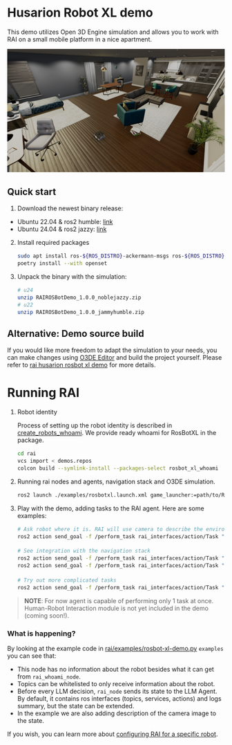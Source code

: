 # Husarion Robot XL demo

This demo utilizes Open 3D Engine simulation and allows you to work with RAI on a small mobile platform in a nice apartment.

![Screenshot1](../imgs/o3deSimulation.png)

## Quick start

1. Download the newest binary release:

- Ubuntu 22.04 & ros2 humble: [link](https://robotec-ml-roscon2024-demos.s3.eu-central-1.amazonaws.com/ROSCON_Release/RAIROSBotDemo_1.0.0_jammyhumble.zip)
- Ubuntu 24.04 & ros2 jazzy: [link](https://robotec-ml-roscon2024-demos.s3.eu-central-1.amazonaws.com/ROSCON_Release/RAIROSBotDemo_1.0.0_noblejazzy.zip)

2. Install required packages

   ```bash
   sudo apt install ros-${ROS_DISTRO}-ackermann-msgs ros-${ROS_DISTRO}-gazebo-msgs ros-${ROS_DISTRO}-control-toolbox ros-${ROS_DISTRO}-nav2-bringup
   poetry install --with openset
   ```

3. Unpack the binary with the simulation:

   ```bash
   # u24
   unzip RAIROSBotDemo_1.0.0_noblejazzy.zip
   # u22
   unzip RAIROSBotDemo_1.0.0_jammyhumble.zip
   ```

## Alternative: Demo source build

If you would like more freedom to adapt the simulation to your needs, you can make changes using
[O3DE Editor](https://www.docs.o3de.org/docs/welcome-guide/) and build the project
yourself.
Please refer to [rai husarion rosbot xl demo][rai rosbot demo] for more details.

# Running RAI

1. Robot identity

   Process of setting up the robot identity is described in [create_robots_whoami](../create_robots_whoami.md).
   We provide ready whoami for RosBotXL in the package.

   ```bash
   cd rai
   vcs import < demos.repos
   colcon build --symlink-install --packages-select rosbot_xl_whoami
   ```

2. Running rai nodes and agents, navigation stack and O3DE simulation.

   ```bash
   ros2 launch ./examples/rosbotxl.launch.xml game_launcher:=path/to/RARAIROSBotXLDemo.GameLauncher
   ```

3. Play with the demo, adding tasks to the RAI agent. Here are some examples:

   ```bash
   # Ask robot where it is. RAI will use camera to describe the environment
   ros2 action send_goal -f /perform_task rai_interfaces/action/Task "{priority: 10, description: '', task: 'Where are you?'}"

   # See integration with the navigation stack
   ros2 action send_goal -f /perform_task rai_interfaces/action/Task "{priority: 10, description: '', task: 'Drive 1 meter forward'}"
   ros2 action send_goal -f /perform_task rai_interfaces/action/Task "{priority: 10, description: '', task: 'Spin 90 degrees'}"

   # Try out more complicated tasks
   ros2 action send_goal -f /perform_task rai_interfaces/action/Task "{priority: 10, description: '', task: ' Drive forward if the path is clear, otherwise backward'}"
   ```

> **NOTE**: For now agent is capable of performing only 1 task at once.
> Human-Robot Interaction module is not yet included in the demo (coming soon!).

### What is happening?

By looking at the example code in [rai/examples/rosbot-xl-demo.py](../../examples/rosbot-xl-demo.py) `examples` you can see that:

- This node has no information about the robot besides what it can get from `rai_whoami_node`.
- Topics can be whitelisted to only receive information about the robot.
- Before every LLM decision, `rai_node` sends its state to the LLM Agent. By default, it contains ros interfaces (topics, services, actions) and logs summary, but the state can be extended.
- In the example we are also adding description of the camera image to the state.

If you wish, you can learn more about [configuring RAI for a specific robot](../create_robots_whoami.md).

[rai rosbot demo]: https://github.com/RobotecAI/rai-rosbot-xl-demo

